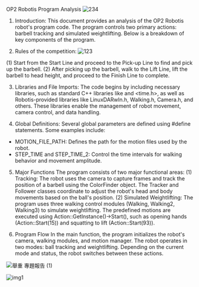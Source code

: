 OP2 Robotis Program Analysis
![234](https://github.com/user-attachments/assets/a684d473-66bb-4069-8275-af4a729e0c6b)

1. Introduction:
This document provides an analysis of the OP2 Robotis robot's program code. The program controls two primary actions: barbell tracking and simulated weightlifting. Below is a breakdown of key components of the program.

2. Rules of the competition:
![123](https://github.com/user-attachments/assets/ffd9a109-cf4f-4db0-920f-df0cef3b0ecb)

(1) Start from the Start Line and proceed to the Pick-up Line to find and pick up the barbell.
(2) After picking up the barbell, walk to the Lift Line, lift the barbell to head height, and proceed to the Finish Line to complete.

3. Libraries and File Imports:
The code begins by including necessary libraries, such as standard C++ libraries like <iostream> and <time.h>, as well as Robotis-provided libraries like LinuxDARwIn.h, Walking.h, Camera.h, and others. These libraries enable the management of robot movement, camera control, and data handling.

4. Global Definitions:
Several global parameters are defined using #define statements. Some examples include:
- MOTION_FILE_PATH: Defines the path for the motion files used by the robot.
- STEP_TIME and STEP_TIME_2: Control the time intervals for walking behavior and movement amplitude.

5. Major Functions
The program consists of two major functional areas:
(1) Tracking: The robot uses the camera to capture frames and track the position of a barbell using the ColorFinder object. The Tracker and Follower classes coordinate to adjust the robot's head and body movements based on the ball's position.
(2) Simulated Weightlifting: The program uses three walking control modules (Walking, Walking2, Walking3) to simulate weightlifting. The predefined motions are executed using Action::GetInstance()->Start(), such as opening hands (Action::Start(15)) and squatting to lift (Action::Start(93)).

6. Program Flow
In the main function, the program initializes the robot's camera, walking modules, and motion manager. The robot operates in two modes: ball tracking and weightlifting. Depending on the current mode and status, the robot switches between these actions.

![舉重 專題報告 (1)](https://github.com/user-attachments/assets/bdc47880-0f7f-4ac7-9574-d5c377d56379)

![img1](https://github.com/user-attachments/assets/92a5c83b-0543-4de7-839d-5f3ba02187f8)

